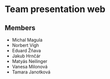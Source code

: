 # Team presentation web
## Members
- Michal Magula
- Norbert Vígh
- Eduard Žňava
- Jakub Hrnčár
- Matyás Neilinger
- Vanesa Milonová
- Tamara Janotková
